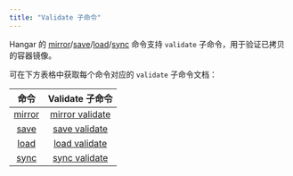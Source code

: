 ```yaml
---
title: "Validate 子命令"
---
```


Hangar 的 [mirror](/v1.7/mirror/mirror)/[save](/v1.7/save/save)/[load](/v1.7/load/load)/[sync](/v1.7/sync/sync) 命令支持 `validate` 子命令，用于验证已拷贝的容器镜像。

可在下方表格中获取每个命令对应的 `validate` 子命令文档：

| 命令 | Validate 子命令 |
|:---:|:--------------:|
| [mirror](/v1.7/mirror/mirror) | [mirror validate](/v1.7/mirror/validate) |
| [save](/v1.7/save/save) | [save validate](/v1.7/save/validate) |
| [load](/v1.7/load/load) | [load validate](/v1.7/load/validate) |
| [sync](/v1.7/sync/sync) | [sync validate](/v1.7/sync/validate) |
